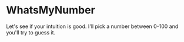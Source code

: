 # WhatsMyNumber
Let's see if your intuition is good. I'll pick a number between 0-100 and you'll try to guess it.
